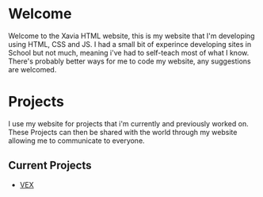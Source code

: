 # Welcome
Welcome to the Xavia HTML website, this is my website that I'm developing using HTML, CSS and JS. I had a small bit of experince developing sites in School but not much, meaning i've had to self-teach most of what I know. There's probably better ways for me to code my website, any suggestions are welcomed.

# Projects
I use my website for projects that i'm currently and previously worked on. These Projects can then be shared with the world through my website allowing me to communicate to everyone.

## Current Projects
- [VEX](assets/md/VEX.md)
